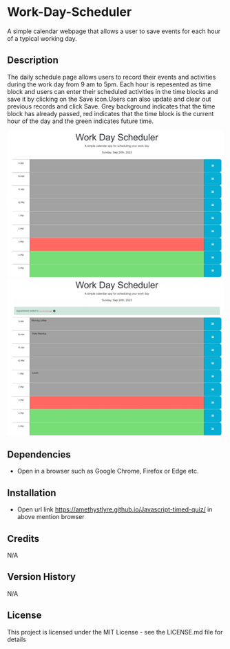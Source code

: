# Work-Day-Scheduler

A simple calendar webpage that allows a user to save events for each hour of a typical working day.

## Description

The daily schedule page allows users to record their events and activities during the work day from 9 am to 5pm. Each hour is repesented as time block and users can enter their scheduled activities in the time blocks and save it by clicking on the Save icon.Users can also update and clear out previous records and click Save.
Grey background indicates that the time block has already passed, red indicates that the time block is the current hour of the day and the green indicates future time.

![Workday scheduler](screenshots/Work%20Day%20Scheduler.jpeg)
![Add event](screenshots/Add%20event.jpeg)


## Dependencies

* Open in a browser such as Google Chrome, Firefox or Edge etc.

## Installation

* Open url link https://amethystlyre.github.io/Javascript-timed-quiz/ in above mention browser

## Credits
N/A

## Version History
N/A

## License

This project is licensed under the MIT License - see the LICENSE.md file for details